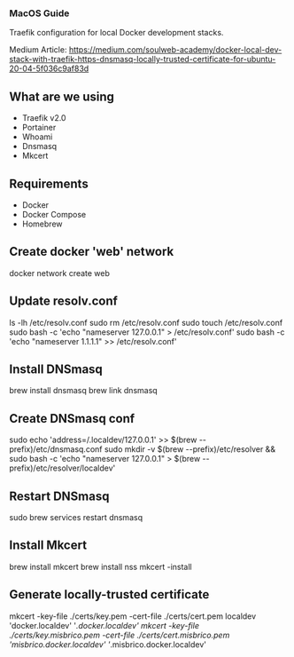 ### MacOS Guide

Traefik configuration for local Docker development stacks.

Medium Article: https://medium.com/soulweb-academy/docker-local-dev-stack-with-traefik-https-dnsmasq-locally-trusted-certificate-for-ubuntu-20-04-5f036c9af83d

## What are we using
- Traefik v2.0
- Portainer
- Whoami
- Dnsmasq
- Mkcert

## Requirements
- Docker
- Docker Compose
- Homebrew

## Create docker 'web' network
docker network create web

## Update resolv.conf
ls -lh /etc/resolv.conf
sudo rm /etc/resolv.conf
sudo touch /etc/resolv.conf
sudo bash -c 'echo "nameserver 127.0.0.1" > /etc/resolv.conf'
sudo bash -c 'echo "nameserver 1.1.1.1" >> /etc/resolv.conf'

## Install DNSmasq
brew install dnsmasq
brew link dnsmasq

## Create DNSmasq conf
sudo echo 'address=/.localdev/127.0.0.1' >> $(brew --prefix)/etc/dnsmasq.conf
sudo mkdir -v $(brew --prefix)/etc/resolver && sudo bash -c 'echo "nameserver 127.0.0.1" > $(brew --prefix)/etc/resolver/localdev'

## Restart DNSmasq
sudo brew services restart dnsmasq

## Install Mkcert
brew install mkcert
brew install nss
mkcert -install

## Generate locally-trusted certificate
mkcert -key-file ./certs/key.pem -cert-file ./certs/cert.pem localdev 'docker.localdev' '*.docker.localdev'
mkcert -key-file ./certs/key.misbrico.pem -cert-file ./certs/cert.misbrico.pem 'misbrico.docker.localdev' '*.misbrico.docker.localdev'
